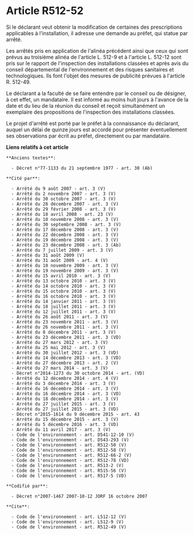 # Article R512-52

Si le déclarant veut obtenir la modification de certaines des prescriptions applicables à l'installation, il adresse une
demande au préfet, qui statue par arrêté. 

Les arrêtés pris en application de l'alinéa précédent ainsi que ceux qui sont prévus au troisième alinéa de l'article L.
512-9 et à l'article L. 512-12 sont pris sur le rapport de l'inspection des installations classées et après avis du conseil
départemental de l'environnement et des risques sanitaires et technologiques. Ils font l'objet des mesures de publicité
prévues à l'article R. 512-49. 

Le déclarant a la faculté de se faire entendre par le conseil ou de désigner, à cet effet, un mandataire. Il est informé au
moins huit jours à l'avance de la date et du lieu de la réunion du conseil et reçoit simultanément un exemplaire des
propositions de l'inspection des installations classées. 

Le projet d'arrêté est porté par le préfet à la connaissance du déclarant, auquel un délai de quinze jours est accordé pour
présenter éventuellement ses observations par écrit au préfet, directement ou par mandataire.

**Liens relatifs à cet article**

	**Anciens textes**:

	  - Décret n°77-1133 du 21 septembre 1977 - art. 30 (Ab)

	**Cité par**:

	  - Arrêté du 9 août 2007 - art. 3 (V)
	  - Arrêté du 2 novembre 2007 - art. 3 (V)
	  - Arrêté du 30 octobre 2007 - art. 3 (V)
	  - Arrêté du 28 décembre 2007 - art. 3 (V)
	  - Arrêté du 29 février 2008 - art. 3 (V)
	  - Arrêté du 18 avril 2008 - art. 23 (V)
	  - Arrêté du 10 novembre 2008 - art. 3 (V)
	  - Arrêté du 30 septembre 2008 - art. 3 (V)
	  - Arrêté du 17 décembre 2008 - art. 3 (V)
	  - Arrêté du 22 décembre 2008 - art. 3 (V)
	  - Arrêté du 19 décembre 2008 - art. 3 (V)
	  - Arrêté du 23 décembre 2008 - art. 3 (Ab)
	  - Arrêté du 7 juillet 2009 - art. 3 (V)
	  - Arrêté du 31 août 2009 (V)
	  - Arrêté du 31 août 2009 - art. 4 (V)
	  - Arrêté du 10 novembre 2009 - art. 3 (V)
	  - Arrêté du 19 novembre 2009 - art. 3 (V)
	  - Arrêté du 15 avril 2010 - art. 3 (V)
	  - Arrêté du 13 octobre 2010 - art. 3 (V)
	  - Arrêté du 14 octobre 2010 - art. 3 (V)
	  - Arrêté du 15 octobre 2010 - art. 3 (V)
	  - Arrêté du 16 octobre 2010 - art. 3 (V)
	  - Arrêté du 14 janvier 2011 - art. 3 (V)
	  - Arrêté du 18 juillet 2011 - art. 3 (V)
	  - Arrêté du 12 juillet 2011 - art. 3 (V)
	  - Arrêté du 26 août 2011 - art. 3 (V)
	  - Arrêté du 23 novembre 2011 - art. 3 (V)
	  - Arrêté du 26 novembre 2011 - art. 3 (V)
	  - Arrêté du 8 décembre 2011 - art. 3 (V)
	  - Arrêté du 23 décembre 2011 - art. 3 (VD)
	  - Arrêté du 27 mars 2012 - art. 3 (V)
	  - Arrêté du 25 mai 2012 - art. 3 (V)
	  - Arrêté du 30 juillet 2012 - art. 3 (VD)
	  - Arrêté du 14 décembre 2013 - art. 3 (VD)
	  - Arrêté du 27 décembre 2013 - art. 2 (V)
	  - Arrêté du 27 mars 2014 - art. 3 (V)
	  - Décret n°2014-1273 du 30 octobre 2014 - art. (VD)
	  - Arrêté du 12 décembre 2014 - art. 4 (V)
	  - Arrêté du 3 décembre 2014 - art. 3 (V)
	  - Arrêté du 16 décembre 2014 - art. 3 (V)
	  - Arrêté du 16 décembre 2014 - art. 3 (VD)
	  - Arrêté du 18 décembre 2014 - art. 3 (V)
	  - Arrêté du 27 juillet 2015 - art. 3 (V)
	  - Arrêté du 27 juillet 2015 - art. 3 (VD)
	  - Décret n°2015-1614 du 9 décembre 2015 - art. 43
	  - Arrêté du 15 décembre 2015 - art. 3 (V)
	  - Arrêté du 5 décembre 2016 - art. 3 (VD)
	  - Arrêté du 11 avril 2017 - art. 3 (V)
	  - Code de l'environnement - art. D541-12-10 (V)
	  - Code de l'environnement - art. D543-293 (V)
	  - Code de l'environnement - art. R512-50 (V)
	  - Code de l'environnement - art. R512-58 (V)
	  - Code de l'environnement - art. R512-66-2 (V)
	  - Code de l'environnement - art. R512-78 (VD)
	  - Code de l'environnement - art. R513-2 (V)
	  - Code de l'environnement - art. R515-56 (V)
	  - Code de l'environnement - art. R517-5 (VD)

	**Codifié par**:

	  - Décret n°2007-1467 2007-10-12 JORF 16 octobre 2007

	**Cite**:

	  - Code de l'environnement - art. L512-12 (V)
	  - Code de l'environnement - art. L512-9 (V)
	  - Code de l'environnement - art. R512-49 (V)
